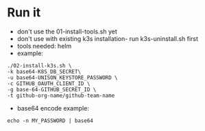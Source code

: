 # Run it
- don't use the 01-install-tools.sh yet
- don't use with existing k3s installation- run k3s-uninstall.sh first
- tools needed: helm
- example:
```
./02-install-k3s.sh \
-k base64-K8S_DB_SECRET\
-u base64-UNISON_KEYSTORE_PASSWORD \
-c GITHUB_OAUTH_CLIENT_ID \
-g base-64-GITHUB_SECRET_ID \
-t github-org-name/github-team-name
```
- base64 encode example:
```
echo -n MY_PASSWORD | base64
```